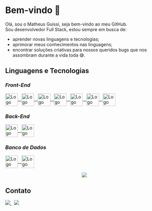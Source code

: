 [//]: # (targe="_blank" não funciona em Markdown para abrir link em outra aba)
[//]: # (&nbsp; para adicionar espaço em branco)

# Bem-vindo 👋

Olá, sou o Matheus Guissi, seja bem-vindo ao meu GitHub.  
Sou desenvolvedor Full Stack, estou sempre em busca de:
 - aprender novas linguagens e tecnologias;
 - aprimorar meus conhecimentos nas linguagens;
 - encontrar soluções criativas para nossos queridos bugs que nos assombram durante a vida toda 😅.

## Linguagens e Tecnologias

### _Front-End_

<p>
  <a href="#">
    <img align="center" alt="Logo Angular" height="40" src="https://cdn.jsdelivr.net/gh/devicons/devicon/icons/angularjs/angularjs-original.svg" /> &nbsp;
    <img align="center" alt="Logo Typescript" height="40" src="https://cdn.jsdelivr.net/gh/devicons/devicon/icons/typescript/typescript-original.svg" /> &nbsp;
    <img align="center" alt="Logo HTML" height="40" src="https://cdn.jsdelivr.net/gh/devicons/devicon/icons/html5/html5-original.svg" /> &nbsp;
    <img align="center" alt="Logo CSS" height="40" src="https://cdn.jsdelivr.net/gh/devicons/devicon/icons/css3/css3-original.svg" /> &nbsp;
    <img align="center" alt="Logo JavasScript" height="40" src="https://cdn.jsdelivr.net/gh/devicons/devicon/icons/javascript/javascript-original.svg" /> &nbsp;
    <img align="center" alt="Logo Bootstrap" height="40" src="https://cdn.jsdelivr.net/gh/devicons/devicon/icons/bootstrap/bootstrap-original.svg" /> &nbsp;
    <img align="center" alt="Logo React" height="40" src="https://cdn.jsdelivr.net/gh/devicons/devicon/icons/react/react-original.svg" />
  </a>
</p>

### _Back-End_
<p>
  <a href="#">
    <img align="center" alt="Logo Laravel" height="40" src="https://cdn.jsdelivr.net/gh/devicons/devicon/icons/laravel/laravel-plain.svg" /> &nbsp;
    <img align="center" alt="Logo PHP" height="40" src="https://cdn.jsdelivr.net/gh/devicons/devicon/icons/php/php-original.svg" />
  </a>
</p>

### _Banco de Dados_
<p>
  <a href="#">
    <img align="center" alt="Logo MySQL" height="40" src="https://cdn.jsdelivr.net/gh/devicons/devicon/icons/mysql/mysql-original.svg" /> &nbsp;
    <img align="center" alt="Logo PostgreSQL" height="40" src="https://cdn.jsdelivr.net/gh/devicons/devicon/icons/postgresql/postgresql-original.svg" />
  </a>
</p>

<p align="center">
  <a href="#">
      <img src="https://github-readme-stats.vercel.app/api/top-langs/?username=guissimatheus&layout=compact&langs_count=6&hide=shell,blade&theme=dark&custom_title=Linguagens%20mais%20utilizadas" />
  </a>
</p>

## Contato

<a href="mailto:guissimatheus@gmail.com">
  <img src="https://img.shields.io/badge/Gmail-%23333?style=for-the-badge&logo=gmail" />
</a>
&nbsp;
<a href="https://www.linkedin.com/in/guissimatheus" >
  <img src="https://img.shields.io/badge/LinkedIn-%230077B5?style=for-the-badge&logo=linkedin" />
</a>

